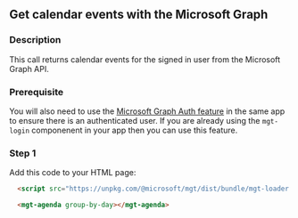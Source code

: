 <div id="headerDiv">

## Get calendar events with the Microsoft Graph

</div>

<div id="contentContainer">
<div id="leftSide">
  
### Description
This call returns calendar events for the signed in user from the Microsoft Graph API.

### Prerequisite
You will also need to use the [Microsoft Graph Auth feature](https://pwabuilder-site-dev.azurewebsites.net/feature/Microsoft%20Graph%20Authentication) in the same app to ensure there is an authenticated user. If you are already using the `mgt-login` componenent in your app then you can use this feature.

</div>

<div id="rightSide">

### Step 1

Add this code to your HTML page:

<div class="codeBlockHeader">
  
  <copy-button codeurl="https://raw.githubusercontent.com/pwa-builder/pwabuilder-snippits/master/src/graphCalendar/graphCalendar.html">
  </copy-button>
  
</div>

<div class="codeBlock">
 
```html
  <script src="https://unpkg.com/@microsoft/mgt/dist/bundle/mgt-loader.js"></script>

  <mgt-agenda group-by-day></mgt-agenda>
```

</div>


</div>
